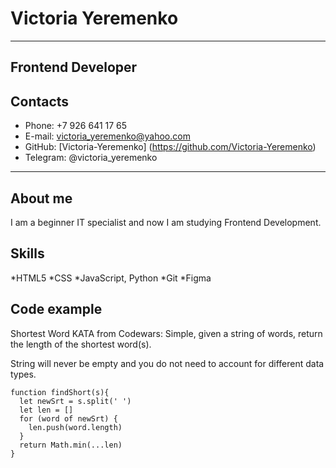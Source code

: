 # Victoria Yeremenko
---
Frontend Developer
---
## Contacts
* Phone: +7 926 641 17 65
* E-mail: victoria_yeremenko@yahoo.com
* GitHub: [Victoria-Yeremenko] (https://github.com/Victoria-Yeremenko)
* Telegram: @victoria_yeremenko

---
## About me
I am a beginner IT specialist and now I am studying Frontend  Development. 

## Skills

*HTML5
*CSS
*JavaScript, Python
*Git
*Figma

## Code example 

Shortest Word KATA from Codewars:
Simple, given a string of words, return the length of the shortest word(s).

String will never be empty and you do not need to account for different data types.

```
function findShort(s){
  let newSrt = s.split(' ')
  let len = []
  for (word of newSrt) {
    len.push(word.length)
  }
  return Math.min(...len)
}
```



